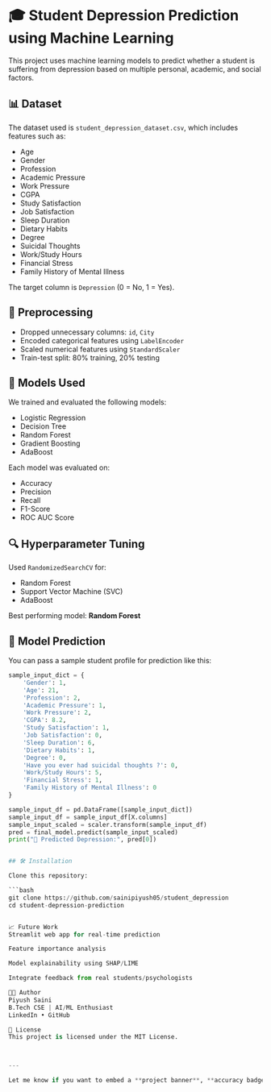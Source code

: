 # 🎓 Student Depression Prediction using Machine Learning

This project uses machine learning models to predict whether a student is suffering from depression based on multiple personal, academic, and social factors.

## 📊 Dataset

The dataset used is `student_depression_dataset.csv`, which includes features such as:

- Age  
- Gender  
- Profession  
- Academic Pressure  
- Work Pressure  
- CGPA  
- Study Satisfaction  
- Job Satisfaction  
- Sleep Duration  
- Dietary Habits  
- Degree  
- Suicidal Thoughts  
- Work/Study Hours  
- Financial Stress  
- Family History of Mental Illness  

The target column is `Depression` (0 = No, 1 = Yes).

## 🧼 Preprocessing

- Dropped unnecessary columns: `id`, `City`
- Encoded categorical features using `LabelEncoder`
- Scaled numerical features using `StandardScaler`
- Train-test split: 80% training, 20% testing

## 🧠 Models Used

We trained and evaluated the following models:

- Logistic Regression  
- Decision Tree  
- Random Forest  
- Gradient Boosting  
- AdaBoost  

Each model was evaluated on:

- Accuracy  
- Precision  
- Recall  
- F1-Score  
- ROC AUC Score

## 🔍 Hyperparameter Tuning

Used `RandomizedSearchCV` for:

- Random Forest  
- Support Vector Machine (SVC)  
- AdaBoost  

Best performing model: **Random Forest**

## 🚀 Model Prediction

You can pass a sample student profile for prediction like this:

```python
sample_input_dict = {
    'Gender': 1,
    'Age': 21,
    'Profession': 2,
    'Academic Pressure': 1,
    'Work Pressure': 2,
    'CGPA': 8.2,
    'Study Satisfaction': 1,
    'Job Satisfaction': 0,
    'Sleep Duration': 6,
    'Dietary Habits': 1,
    'Degree': 0,
    'Have you ever had suicidal thoughts ?': 0,
    'Work/Study Hours': 5,
    'Financial Stress': 1,
    'Family History of Mental Illness': 0
}

sample_input_df = pd.DataFrame([sample_input_dict])
sample_input_df = sample_input_df[X.columns]
sample_input_scaled = scaler.transform(sample_input_df)
pred = final_model.predict(sample_input_scaled)
print("🔮 Predicted Depression:", pred[0])


## 🛠️ Installation

Clone this repository:

```bash
git clone https://github.com/sainipiyush05/student_depression
cd student-depression-prediction


📈 Future Work
Streamlit web app for real-time prediction

Feature importance analysis

Model explainability using SHAP/LIME

Integrate feedback from real students/psychologists

👨‍💻 Author
Piyush Saini
B.Tech CSE | AI/ML Enthusiast
LinkedIn • GitHub

📜 License
This project is licensed under the MIT License.



---

Let me know if you want to embed a **project banner**, **accuracy badge**, or **Streamlit demo link** at the top.
